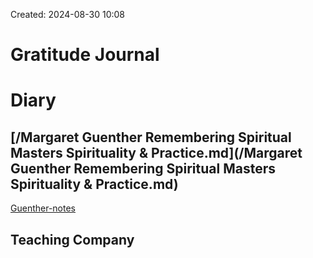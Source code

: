 Created: 2024-08-30 10:08

# Gratitude Journal 

# Diary 

##  [/Margaret Guenther  Remembering Spiritual Masters  Spirituality & Practice.md](/Margaret Guenther  Remembering Spiritual Masters  Spirituality & Practice.md)
[Guenther-notes](/Guenther-notes.md)

## Teaching Company
